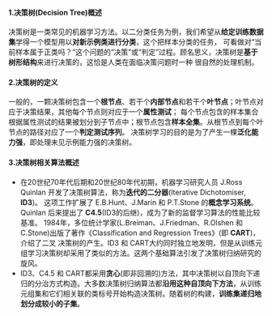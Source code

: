 #### 1.决策树(Decision Tree)概述
决策树是一类常见的机器学习方法。以二分类任务为例，我们希望从**给定训练数据集**学得一个模型用以**对新示例类进行分类**，这个把样本分类的任务，
可看做对“当前样本属于正类吗？”这个问题的“决策”或“判定”过程。顾名思义，决策树是**基于树形结构**来进行决策的，这恰是人类在面临决策问题时一种
很自然的处理机制。

#### 2.决策树的定义
一般的，一颗决策树包含一个**根节点**、若干个**内部节点**和若干个**叶节点**；叶节点对应于决策结果，其他每个节点则对应于一个**属性测试**；
每个节点包含的样本集合根据属性测试的结果被划分到子节点中；根节点包含**样本全集**。从根节点到每个叶节点的路径对应了一个**判定测试序列**。
决策树学习的目的是为了产生一棵**泛化能力强**，即处理未见示例能力强的决策树。

#### 3.决策树相关算法概述
* 在20世纪70年代后期和20世纪80年代初期，机器学习研究人员 J.Ross Quinlan 开发了决策树算法，称为**迭代的二分器**(Iterative Dichotomiser, **ID3**)。
这项工作扩展了 E.B.Hunt、J.Marin 和 P.T.Stone 的**概念学习系统**。Quinlan 后来提出了 **C4.5**(ID3的后继)，成为了新的监督学习算法的性能比较基准。
1984年，多位统计学家(L.Breiman、J.Friedman、R.Olshen 和 C.Stone)出版了著作《Classification and Regression Trees》(即 **CART**)，介绍了二叉
决策树的产生。ID3 和 CART大约同时独立地发明，但是从训练元组学习决策树却采用了类似的方法。这两个基础算法引发了决策树归纳研究的旋风。
* ID3、C4.5 和 CART都采用**贪心**(即非回溯的)方法，其中决策树以自顶向下递归的分治方式构造。大多数决策树归纳算法都**沿用这种自顶向下方法**，从训练
元组集和它们相关联的类标号开始构造决策树。随着树的构建，**训练集递归地划分成较小的子集**。











